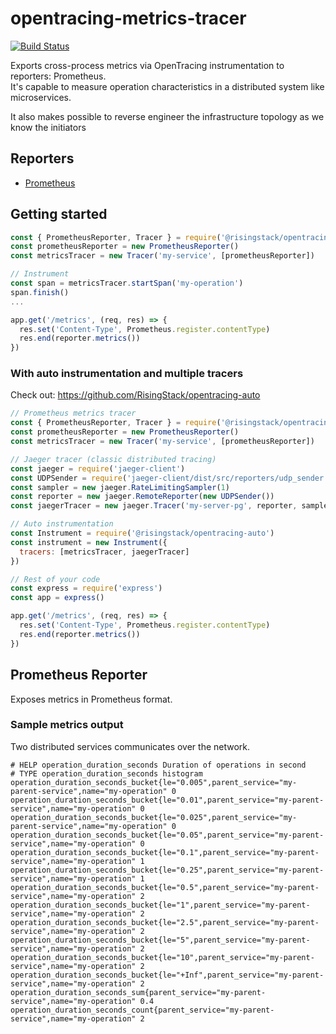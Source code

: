 # opentracing-metrics-tracer

[![Build Status](https://travis-ci.org/RisingStack/opentracing-metrics-tracer.svg?branch=master)](https://travis-ci.org/RisingStack/opentracing-metrics-tracer)  

Exports cross-process metrics via OpenTracing instrumentation to reporters: Prometheus.  
It's capable to measure operation characteristics in a distributed system like microservices.  

It also makes possible to reverse engineer the infrastructure topology as we know the initiators

## Reporters

- [Prometheus](https://prometheus.io/)

## Getting started

```js
const { PrometheusReporter, Tracer } = require('@risingstack/opentracing-metrics-tracer')
const prometheusReporter = new PrometheusReporter()
const metricsTracer = new Tracer('my-service', [prometheusReporter])

// Instrument
const span = metricsTracer.startSpan('my-operation')
span.finish()
...

app.get('/metrics', (req, res) => {
  res.set('Content-Type', Prometheus.register.contentType)
  res.end(reporter.metrics())
})
```

### With auto instrumentation and multiple tracers

Check out: https://github.com/RisingStack/opentracing-auto

```js
// Prometheus metrics tracer
const { PrometheusReporter, Tracer } = require('@risingstack/opentracing-metrics-tracer')
const prometheusReporter = new PrometheusReporter()
const metricsTracer = new Tracer('my-service', [prometheusReporter])

// Jaeger tracer (classic distributed tracing)
const jaeger = require('jaeger-client')
const UDPSender = require('jaeger-client/dist/src/reporters/udp_sender').default
const sampler = new jaeger.RateLimitingSampler(1)
const reporter = new jaeger.RemoteReporter(new UDPSender())
const jaegerTracer = new jaeger.Tracer('my-server-pg', reporter, sampler)

// Auto instrumentation
const Instrument = require('@risingstack/opentracing-auto')
const instrument = new Instrument({
  tracers: [metricsTracer, jaegerTracer]
})

// Rest of your code
const express = require('express')
const app = express()

app.get('/metrics', (req, res) => {
  res.set('Content-Type', Prometheus.register.contentType)
  res.end(reporter.metrics())
})
```

## Prometheus Reporter

Exposes metrics in Prometheus format.

### Sample metrics output

Two distributed services communicates over the network.

```
# HELP operation_duration_seconds Duration of operations in second
# TYPE operation_duration_seconds histogram
operation_duration_seconds_bucket{le="0.005",parent_service="my-parent-service",name="my-operation" 0
operation_duration_seconds_bucket{le="0.01",parent_service="my-parent-service",name="my-operation" 0
operation_duration_seconds_bucket{le="0.025",parent_service="my-parent-service",name="my-operation" 0
operation_duration_seconds_bucket{le="0.05",parent_service="my-parent-service",name="my-operation" 0
operation_duration_seconds_bucket{le="0.1",parent_service="my-parent-service",name="my-operation" 1
operation_duration_seconds_bucket{le="0.25",parent_service="my-parent-service",name="my-operation" 1
operation_duration_seconds_bucket{le="0.5",parent_service="my-parent-service",name="my-operation" 2
operation_duration_seconds_bucket{le="1",parent_service="my-parent-service",name="my-operation" 2
operation_duration_seconds_bucket{le="2.5",parent_service="my-parent-service",name="my-operation" 2
operation_duration_seconds_bucket{le="5",parent_service="my-parent-service",name="my-operation" 2
operation_duration_seconds_bucket{le="10",parent_service="my-parent-service",name="my-operation" 2
operation_duration_seconds_bucket{le="+Inf",parent_service="my-parent-service",name="my-operation" 2
operation_duration_seconds_sum{parent_service="my-parent-service",name="my-operation" 0.4
operation_duration_seconds_count{parent_service="my-parent-service",name="my-operation" 2
```
